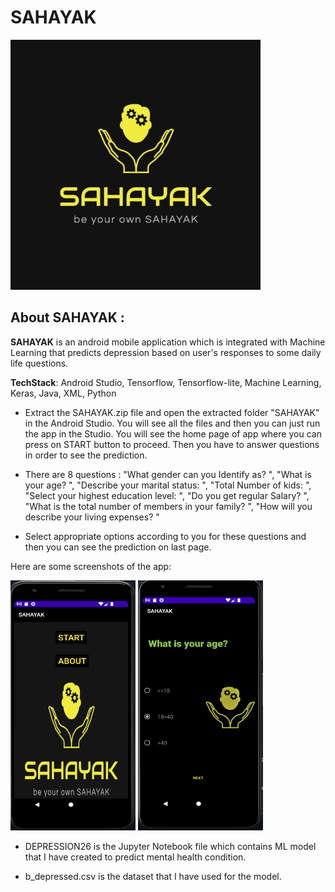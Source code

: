 # SAHAYAK
<img src="https://github.com/vanshu25/Sahayak/blob/master/images/gallery.jpg" width="400" height="400" />



## __About SAHAYAK__ :

__SAHAYAK__ is an android mobile application which is integrated with Machine Learning that predicts depression based on user's responses to some daily life questions. 

__TechStack__: Android Studio, Tensorflow, Tensorflow-lite, Machine Learning, Keras, Java, XML, Python

* Extract the SAHAYAK.zip file and open the extracted folder "SAHAYAK" in the Android Studio. You will see all the files and then you can just run the app in the Studio. You will see the home page of app where you can press on START button to proceed. Then you have to answer questions in order to see the prediction. 

* There are 8 questions : 
            "What gender can you Identify as? ",
            "What is your age? ",
            "Describe your marital status: ",
            "Total Number of kids: ",
            "Select your highest education level: ",
            "Do you get regular Salary? ",
            "What is the total number of members in your family? ",
            "How will you describe your living expenses? "
            
 * Select appropriate options according to you for these questions and then you can see the prediction on last page.

Here are some screenshots of the app:

<p float="left">
<img src="https://github.com/vanshu25/Sahayak/blob/master/images/Screenshot%20(435).png" width="200" height="400" />
<img src="https://github.com/vanshu25/Sahayak/blob/master/images/Screenshot%20(437).png"  width="200" height="400" />
</p>




* DEPRESSION26 is the Jupyter Notebook file which contains ML model that I have created to predict mental health condition.

* b_depressed.csv is the dataset that I have used for the model. 
